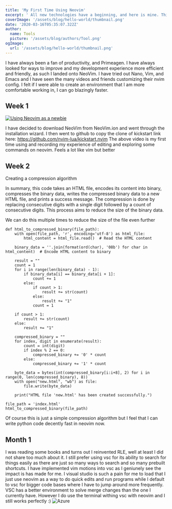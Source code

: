 ```yaml
---
title: 'My First Time Using Neovim'
excerpt: ' All new technologies have a beginning, and here is mine. This markdown was done with neovim.'
coverImage: '/assets/blog/hello-world/thumbnail.png'
date: '2020-03-16T05:35:07.322Z'
author:
  name: Tools
  picture: '/assets/blog/authors/Tool.png'
ogImage:
  url: '/assets/blog/hello-world/thumbnail.png'
---
```


I have always been a fan of productivity, and Primeagen. I have always looked for ways to improve and my development experience more efficient and friendly, as such I landed onto NeoVim. I have tried out Nano, Vim, and Emacs and I have seen the many videos and friends customizing their nvim config. I felt if I were able to create an environment that I am more comfortable working in, I can go blazingly faster.

## Week 1

[![Using Neovim as a newbie](https://img.youtube.com/vi/cK2T1-Dd2Fk/0.jpg)](https://www.youtube.com/watch?v=cK2T1-Dd2Fk)


I have decided to download NeoVim from NeoVim.ion and went through the installation wizard. I then went to github to copy the clone of kickstart link here: https://github.com/nvim-lua/kickstart.nvim The above video is my first time using and recording my experience of editing and exploring some commands on neovim. Feels a lot like vim but better

## Week 2

Creating a compression algorithm

In summary, this code takes an HTML file, encodes its content into binary, compresses the binary data, writes the compressed binary data to a new HTML file, and prints a success message. The compression is done by replacing consecutive digits with a single digit followed by a count of consecutive digits. This process aims to reduce the size of the binary data.

We can do this multiple times to reduce the size of the file even further
```
def html_to_compressed_binary(file_path):
    with open(file_path, 'r', encoding='utf-8') as html_file:
        html_content = html_file.read()  # Read the HTML content
    
    binary_data = ''.join(format(ord(char), '08b') for char in html_content)  # Encode HTML content to binary

    result = ""
    count = 1
    for i in range(len(binary_data) - 1):
        if binary_data[i] == binary_data[i + 1]:
            count += 1
        else:
            if count > 1:
                result += str(count)
            else:
                result += "1"
            count = 1

    if count > 1:
        result += str(count)
    else:
        result += "1"

    compressed_binary = ""
    for index, digit in enumerate(result):
        count = int(digit)
        if index % 2 == 0:
            compressed_binary += '0' * count
        else:
            compressed_binary += '1' * count

    byte_data = bytes(int(compressed_binary[i:i+8], 2) for i in range(0, len(compressed_binary), 8))
    with open("new.html", "wb") as file:
        file.write(byte_data)

    print("HTML file 'new.html' has been created successfully.")

file_path = 'index.html'
html_to_compressed_binary(file_path)
```

Of course this is just a simple compression algorithm but I feel that I can write python code decently fast in neovim now. 

## Month 1
I was reading some books and turns out I reinvented RLE, well at least I did not share too much about it.
I still prefer using vsc for its ability to search for things easily as there are just so many ways to search and so many prebuilt shortcuts. I have implemented vim motions into vsc as I geniunely see the impact is has made for me. I visual studio is such a pain for me to load that I just use neovim as a way to do quick edits and run programs while I default to vsc for bigger code bases where I have to jump around more frequently. VSC has a better environment to solve merge changes than the one I currently have. However I do use the terminal withing vsc with neovim and I still works perfectly :)
![Azure](/assets/blog/hello-world/nvim.png)
